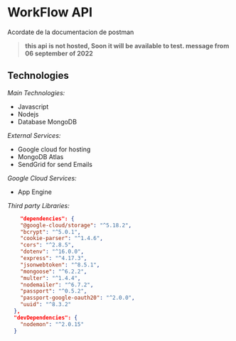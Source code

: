 # WorkFlow API
Acordate de la documentacion de postman
> **this api is not hosted, Soon it will be available to test. message from 06 september of 2022**

## Technologies


*Main Technologies:*
- Javascript
- Nodejs
- Database MongoDB

*External Services:*
- Google cloud for hosting
- MongoDB Atlas
- SendGrid for send Emails

*Google Cloud Services:*
- App Engine

*Third party Libraries:*
```json 
    "dependencies": {
    "@google-cloud/storage": "^5.18.2",
    "bcrypt": "^5.0.1",
    "cookie-parser": "^1.4.6",
    "cors": "^2.8.5",
    "dotenv": "^16.0.0",
    "express": "^4.17.3",
    "jsonwebtoken": "^8.5.1",
    "mongoose": "^6.2.2",
    "multer": "^1.4.4",
    "nodemailer": "^6.7.2",
    "passport": "^0.5.2",
    "passport-google-oauth20": "^2.0.0",
    "uuid": "^8.3.2"
  },
  "devDependencies": {
    "nodemon": "^2.0.15"
  }
```